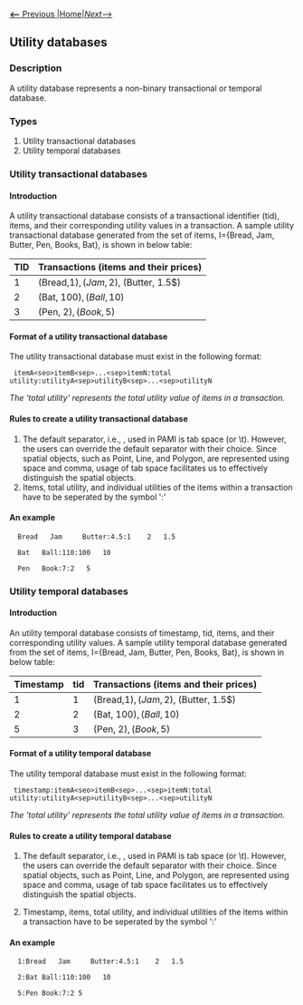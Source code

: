 [__<--__ Previous ](temporalDatabase.html)|[Home](utilityDatabase.html)|[_Next_-->](uncertainDatabases.html)


## Utility databases

### Description

A utility database represents a non-binary transactional or temporal database.

### Types
1. Utility transactional databases
2. Utility temporal databases

### Utility transactional databases
#### Introduction
A utility transactional database consists of a transactional identifier (tid), items, and their corresponding utility values in a transaction.
A sample utility transactional database generated from the set of items, I={Bread, Jam, Butter, Pen, Books, Bat},
is shown in below table:

  TID |  Transactions (items and their prices)
     --- | -----
     1   | (Bread,1$), (Jam,2$), (Butter, 1.5$)
     2   | (Bat, 100$), (Ball, 10$)
     3   | (Pen, 2$), (Book, 5$) 

#### Format of a utility transactional database
The utility transactional database must exist in the following format:

     itemA<seo>itemB<sep>...<sep>itemN:total utility:utilityA<sep>utilityB<sep>...<sep>utilityN

_The 'total utility' represents the total utility value of items in a transaction._


#### Rules to create a utility transactional database

1. The default separator, i.e., <sep>, used in PAMI is tab space (or \t). However, the users can override the default 
   separator with their choice. Since spatial objects, such as Point, Line, and Polygon, are represented using space 
   and comma, usage of tab space facilitates us to effectively distinguish the spatial objects. 
2. Items, total utility, and individual utilities of the items within a transaction have to be seperated by the symbol ':'

#### An example

      Bread   Jam     Butter:4.5:1    2   1.5

      Bat   Ball:110:100   10

      Pen   Book:7:2   5

### Utility temporal databases
#### Introduction
An utility temporal database consists of timestamp, tid, items, and their corresponding utility values. 
A sample utility temporal database generated from the set of items, I={Bread, Jam, Butter, Pen, Books, Bat},
is shown in below table:

  Timestamp | tid| Transactions (items and their prices)
     --- | -----|----
    1| 1   | (Bread,1$), (Jam,2$), (Butter, 1.5$)
    2| 2   | (Bat, 100$), (Ball, 10$)
    5| 3   | (Pen, 2$), (Book, 5$) 

#### Format of a utility temporal database
The utility temporal database must exist in the following format:

     timestamp:itemA<seo>itemB<sep>...<sep>itemN:total utility:utilityA<sep>utilityB<sep>...<sep>utilityN

_The 'total utility' represents the total utility value of items in a transaction._

#### Rules to create a utility temporal database
1.  The default separator, i.e., <sep>, used in PAMI is tab space (or \t). However, the users can override the default 
   separator with their choice. Since spatial objects, such as Point, Line, and Polygon, are represented using space 
   and comma, usage of tab space facilitates us to effectively distinguish the spatial objects.
    
1. Timestamp, items, total utility, and individual utilities of the items within a transaction have to be seperated by the symbol ':'

#### An example

      1:Bread   Jam     Butter:4.5:1    2   1.5

      2:Bat Ball:110:100   10

      5:Pen Book:7:2 5
